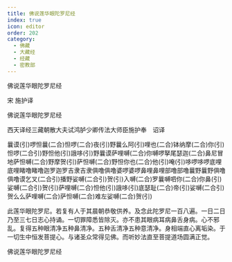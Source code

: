 ```yaml
---
title: 佛说莲华眼陀罗尼经
index: true
icon: editor
order: 202
category:
  - 佛藏
  - 大藏经
  - 经藏
  - 密教部
---
```


  佛说莲华眼陀罗尼经  

宋 施护译  

佛说莲华眼陀罗尼经  

西天译经三藏朝散大夫试鸿胪少卿传法大师臣施护奉　诏译  

曩谟(引)啰怛曩(二合)怛啰(二合)夜(引)野曩么阿(引)哩也(二合)钵纳摩(二合)你(引)怛啰(二合引)野怛他(引)誐哆(引)野曩谟萨哩嚩(二合)你嚩啰拏尾瑟迦(二合)鼻尼冒地萨怛嚩(二合)野摩贺(引)萨怛嚩(二合)野怛你也(二合)他(引)唵(引)哆啰哆啰底哩底哩睹噜睹噜迦罗迦罗吉隶吉隶俱噜俱噜婆啰婆啰鼻哩鼻哩部噜部噜曩野曩野俱噜俱噜谟乞叉(二合引)播野娑嚩(二合引)贺(引)入嚩(二合)罗曩嚩呬你(二合)你鼻(引)娑嚩(二合引)贺(引)萨哩嚩(二合)怛他(引)誐哆(引)底瑟耻(二合)帝(引)娑嚩(二合引)贺么么萨哩嚩(二合)萨怛嚩(二合)难左娑嚩(二合)贺(引)  

此莲华眼陀罗尼。若复有人于其晨朝恭敬供养。及念此陀罗尼一百八遍。一日二日乃至三七日志心持诵。一切罪障悉皆除灭。亦不患其眼病耳病鼻舌身病。心不邪乱。复得五种眼清净五种鼻清净。五种舌清净五种意清净。身相端直心离垢染。于一切生中恒发菩提心。与诸圣众常得见佛。而听妙法直至菩提道场圆满正觉。  

佛说莲华眼陀罗尼经  
